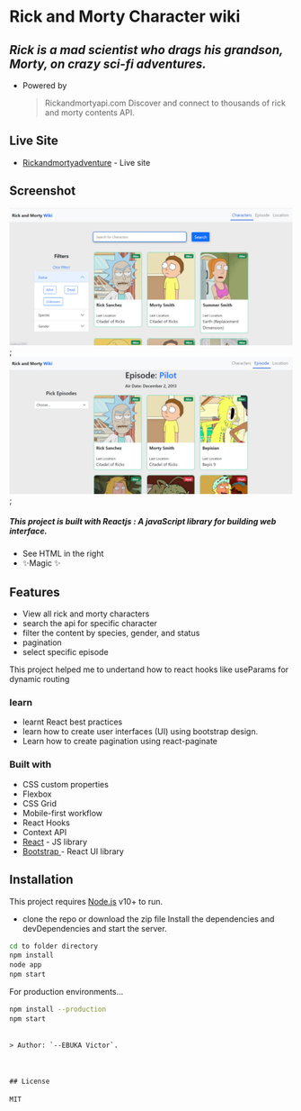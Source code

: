 # Rick and Morty Character wiki

## _Rick is a mad scientist who drags his grandson, Morty, on crazy sci-fi adventures._

- Powered by
  > Rickandmortyapi.com
  > Discover and connect to thousands of rick and morty contents API.

## Live Site

- [Rickandmortyadventure](https://rickandmortyadventure.netlify.app/) - Live site

## Screenshot

![](./rickandmorty.png);
![](./episodes.png);

##### This project is built with Reactjs : _A javaScript library for building web interface_.

- See HTML in the right
- ✨Magic ✨

## Features

- View all rick and morty characters
- search the api for specific character
- filter the content by species, gender, and status
- pagination
- select specific episode

This project helped me to undertand how to react hooks like useParams for dynamic routing

### learn

- learnt React best practices
- learn how to create user interfaces (UI) using bootstrap design.
- Learn how to create pagination using react-paginate

### Built with

- CSS custom properties
- Flexbox
- CSS Grid
- Mobile-first workflow
- React Hooks
- Context API
- [React](https://reactjs.org/) - JS library
- [Bootstrap ](https://getbootstrap.com/) - React UI library

## Installation

This project requires [Node.js](https://nodejs.org/) v10+ to run.

- clone the repo or download the zip file
  Install the dependencies and devDependencies and start the server.

```sh
cd to folder directory
npm install
node app
npm start
```

For production environments...

```sh
npm install --production
npm start
```

```

> Author: `--EBUKA Victor`.



## License

MIT


```
